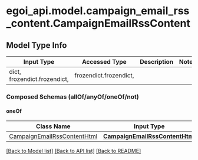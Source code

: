 # egoi_api.model.campaign_email_rss_content.CampaignEmailRssContent

## Model Type Info
Input Type | Accessed Type | Description | Notes
------------ | ------------- | ------------- | -------------
dict, frozendict.frozendict,  | frozendict.frozendict,  |  | 

### Composed Schemas (allOf/anyOf/oneOf/not)
#### oneOf
Class Name | Input Type | Accessed Type | Description | Notes
------------- | ------------- | ------------- | ------------- | -------------
[CampaignEmailRssContentHtml](CampaignEmailRssContentHtml.md) | [**CampaignEmailRssContentHtml**](CampaignEmailRssContentHtml.md) | [**CampaignEmailRssContentHtml**](CampaignEmailRssContentHtml.md) |  | 

[[Back to Model list]](../../README.md#documentation-for-models) [[Back to API list]](../../README.md#documentation-for-api-endpoints) [[Back to README]](../../README.md)

